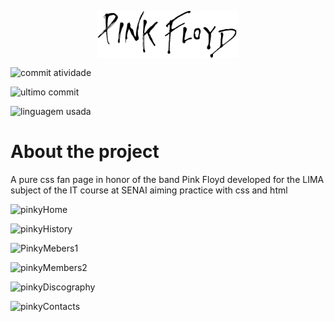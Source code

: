 
<p align="center">
<img  src="css/img/pinkyLogo 1 (1).png" alt="Logo Pinky Floyd" width="45%"  align="center">
</p>


![commit atividade](https://img.shields.io/github/commit-activity/w/00BeatrizLAndiCoelho00/Css-PinkyFloyd-FanPage?style=for-the-badge)

![ultimo commit](https://img.shields.io/github/last-commit/00BeatrizLAndiCoelho00/Css-PinkyFloyd-FanPage?style=for-the-badge)

![linguagem usada](https://img.shields.io/github/languages/top/00BeatrizLAndiCoelho00/Css-PinkyFloyd-FanPage?style=for-the-badge)


<h1>
    About the project
</h1>

<p>
    A pure css fan page in honor of the band Pink Floyd developed for the LIMA subject of the IT course at SENAI aiming practice with css and html
</p>


![pinkyHome](https://user-images.githubusercontent.com/115050725/223131004-ee2cccbb-19a3-4e3e-80ca-856470c8e1e9.png)

![pinkyHistory](https://user-images.githubusercontent.com/115050725/223131908-350b2ef2-49f4-4ca9-b27d-cb872d25dbbe.png)

![PinkyMebers1](https://user-images.githubusercontent.com/115050725/223132212-60f10041-1f75-4e58-aa4b-66930fe0ce5f.png)

![pinkyMembers2](https://user-images.githubusercontent.com/115050725/223132311-9142190a-675f-43b6-a684-8f8b0a100bd7.png)

![pinkyDiscography](https://user-images.githubusercontent.com/115050725/223132406-e52bd444-f2dc-4921-8ac6-9d87549e26b1.png)

![pinkyContacts](https://user-images.githubusercontent.com/115050725/223132566-1afdd494-1e61-4fc3-8cfb-8490e4b2108a.png)

